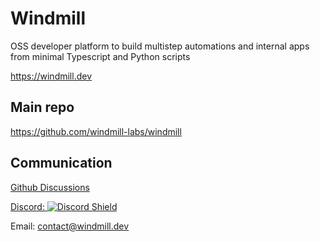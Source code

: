 # Windmill

OSS developer platform to build multistep automations and internal apps from
minimal Typescript and Python scripts

<https://windmill.dev>

## Main repo

<https://github.com/windmill-labs/windmill>

## Communication

[Github Discussions](https://github.com/windmill-labs/windmill/discussions)

<a href="https://discord.gg/V7PM2YHsPB" target="_blank">
Discord: <img src="https://discordapp.com/api/guilds/930051556043276338/widget.png" alt="Discord Shield"/>
</a>

Email: contact@windmill.dev
